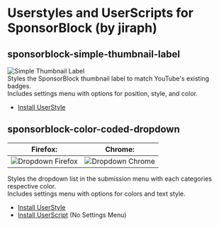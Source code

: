 
# Userstyles and UserScripts for SponsorBlock (by jiraph)
## **sponsorblock-simple-thumbnail-label**  
![Simple Thumbnail Label](https://user-images.githubusercontent.com/19298861/235011221-9a00ac82-6df2-4b0a-badb-dc7dd8493997.jpg)  
Styles the SponsorBlock thumbnail label to match YouTube's existing badges.  
Includes settings menu with options for position, style, and color.  
- [Install UserStyle](https://gist.github.com/jiraph/e60d0a7ae7071f1f4ef060948d50a9a1/raw/sponsorblock.simplethumbnaillabels.user.css)

## **sponsorblock-color-coded-dropdown**  

| **Firefox:**  |**Chrome:**  |
| -----         | -----       |
| ![Dropdown Firefox](https://user-images.githubusercontent.com/19298861/235011303-2af6bf8c-4ea5-4be6-97f3-c3a241f9a0c0.png)  |![Dropdown Chrome](https://user-images.githubusercontent.com/19298861/235011305-6ae5d738-eba4-4740-a76d-8094ece27abe.png)  |

Styles the dropdown list in the submission menu with each categories respective color.  
Includes settings menu with options for colors and text style.  
- [Install UserStyle](https://gist.github.com/jiraph/e60d0a7ae7071f1f4ef060948d50a9a1/raw/sponsorblock.colorcodeddropdown.user.css)  
- [Install UserScript](https://gist.github.com/jiraph/e60d0a7ae7071f1f4ef060948d50a9a1/raw/sponsorblock.colorcodeddropdown.user.js) (No Settings Menu)